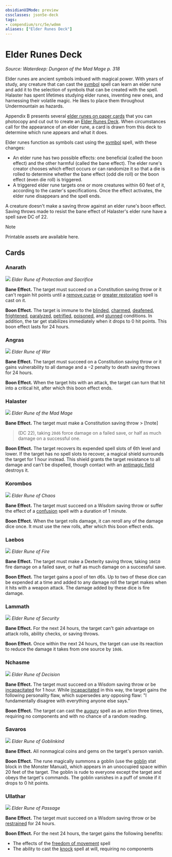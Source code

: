 ```yaml
---
obsidianUIMode: preview
cssclasses: json5e-deck
tags:
- compendium/src/5e/wdmm
aliases: ["Elder Runes Deck"]
---
```

# Elder Runes Deck
*Source: Waterdeep: Dungeon of the Mad Mage p. 318*  

Elder runes are ancient symbols imbued with magical power. With years of study, any creature that can cast the [symbol](/Systems/5e/spells/symbol.md) spell can learn an elder rune and add it to the selection of symbols that can be created with the spell. Halaster has spent lifetimes studying elder runes, inventing new ones, and harnessing their volatile magic. He likes to place them throughout Undermountain as hazards.

Appendix B presents several [elder runes on paper cards](/Systems/5e/decks/elder-runes-deck-wdmm.md) that you can photocopy and cut out to create an [Elder Runes Deck](/Systems/5e/decks/elder-runes-deck-wdmm.md). When circumstances call for the appearance of an elder rune, a card is drawn from this deck to determine which rune appears and what it does.

Elder runes function as symbols cast using the [symbol](/Systems/5e/spells/symbol.md) spell, with these changes:

- An elder rune has two possible effects: one beneficial (called the boon effect) and the other harmful (called the bane effect). The elder rune's creator chooses which effect occurs or can randomize it so that a die is rolled to determine whether the bane effect (odd die roll) or the boon effect (even die roll) is triggered.  
- A triggered elder rune targets one or more creatures within 60 feet of it, according to the caster's specifications. Once the effect activates, the elder rune disappears and the spell ends.  

A creature doesn't make a saving throw against an elder rune's boon effect. Saving throws made to resist the bane effect of Halaster's elder rune have a spell save DC of 22.

> [!note]
> Printable assets are available here.

## Cards

### Anarath
![](https://raw.githubusercontent.com/5etools-mirror-2/5etools-img/main/decks/WDMM/Elder%20Runes/Anarath.webp#card)
*Elder Rune of Protection and Sacrifice*

**Bane Effect.** The target must succeed on a Constitution saving throw or it can't regain hit points until a [remove curse](/Systems/5e/spells/remove-curse.md) or [greater restoration](/Systems/5e/spells/greater-restoration.md) spell is cast on it.

**Boon Effect.** The target is immune to the [blinded](/Systems/5e/rules/conditions.md#blinded), [charmed](/Systems/5e/rules/conditions.md#charmed), [deafened](/Systems/5e/rules/conditions.md#deafened), [frightened](/Systems/5e/rules/conditions.md#frightened), [paralyzed](/Systems/5e/rules/conditions.md#paralyzed), [petrified](/Systems/5e/rules/conditions.md#petrified), [poisoned](/Systems/5e/rules/conditions.md#poisoned), and [stunned](/Systems/5e/rules/conditions.md#stunned) conditions. In addition, the tar get stabilizes immediately when it drops to 0 hit points. This boon effect lasts for 24 hours.

### Angras
![](https://raw.githubusercontent.com/5etools-mirror-2/5etools-img/main/decks/WDMM/Elder%20Runes/Angras.webp#card)
*Elder Rune of War*

**Bane Effect.** The target must succeed on a Constitution saving throw or it gains vulnerability to all damage and a −2 penalty to death saving throws for 24 hours.

**Boon Effect.** When the target hits with an attack, the target can turn that hit into a critical hit, after which this boon effect ends.

### Halaster
![](https://raw.githubusercontent.com/5etools-mirror-2/5etools-img/main/decks/WDMM/Elder%20Runes/Halaster.webp#card)
*Elder Rune of the Mad Mage*

**Bane Effect.** The target must make a Constitution saving throw > [!note]
> (DC 22), taking `20d6` force damage on a failed save, or half as much damage on a successful one.

**Boon Effect.** The target recovers its expended spell slots of 6th level and lower. If the target has no spell slots to recover, a magical shield surrounds the target for 1 hour instead. This shield grants the target resistance to all damage and can't be dispelled, though contact with an [antimagic field](/Systems/5e/spells/antimagic-field.md) destroys it.

### Korombos
![](https://raw.githubusercontent.com/5etools-mirror-2/5etools-img/main/decks/WDMM/Elder%20Runes/Korombos.webp#card)
*Elder Rune of Chaos*

**Bane Effect.** The target must succeed on a Wisdom saving throw or suffer the effect of a [confusion](/Systems/5e/spells/confusion.md) spell with a duration of 1 minute.

**Boon Effect.** When the target rolls damage, it can reroll any of the damage dice once. It must use the new rolls, after which this boon effect ends.

### Laebos
![](https://raw.githubusercontent.com/5etools-mirror-2/5etools-img/main/decks/WDMM/Elder%20Runes/Laebos.webp#card)
*Elder Rune of Fire*

**Bane Effect.** The target must make a Dexterity saving throw, taking `10d10` fire damage on a failed save, or half as much damage on a successful save.

**Boon Effect.** The target gains a pool of ten d6s. Up to two of these dice can be expended at a time and added to any damage roll the target makes when it hits with a weapon attack. The damage added by these dice is fire damage.

### Lammath
![](https://raw.githubusercontent.com/5etools-mirror-2/5etools-img/main/decks/WDMM/Elder%20Runes/Lammath.webp#card)
*Elder Rune of Security*

**Bane Effect.** For the next 24 hours, the target can't gain advantage on attack rolls, ability checks, or saving throws.

**Boon Effect.** Once within the next 24 hours, the target can use its reaction to reduce the damage it takes from one source by `10d6`.

### Nchasme
![](https://raw.githubusercontent.com/5etools-mirror-2/5etools-img/main/decks/WDMM/Elder%20Runes/Nchasme.webp#card)
*Elder Rune of Decision*

**Bane Effect.** The target must succeed on a Wisdom saving throw or be [incapacitated](/Systems/5e/rules/conditions.md#incapacitated) for 1 hour. While [incapacitated](/Systems/5e/rules/conditions.md#incapacitated) in this way, the target gains the following personality flaw, which supersedes any opposing flaw: "I fundamentally disagree with everything anyone else says."

**Boon Effect.** The target can cast the [augury](/Systems/5e/spells/augury.md) spell as an action three times, requiring no components and with no chance of a random reading.

### Savaros
![](https://raw.githubusercontent.com/5etools-mirror-2/5etools-img/main/decks/WDMM/Elder%20Runes/Savaros.webp#card)
*Elder Rune of Goblinkind*

**Bane Effect.** All nonmagical coins and gems on the target's person vanish.

**Boon Effect.** The rune magically summons a goblin (use the [goblin](/Systems/5e/bestiary/humanoid/goblin.md) stat block in the Monster Manual), which appears in an unoccupied space within 20 feet of the target. The goblin is rude to everyone except the target and obeys the target's commands. The goblin vanishes in a puff of smoke if it drops to 0 hit points.

### Ullathar
![](https://raw.githubusercontent.com/5etools-mirror-2/5etools-img/main/decks/WDMM/Elder%20Runes/Ullathar.webp#card)
*Elder Rune of Passage*

**Bane Effect.** The target must succeed on a Wisdom saving throw or be [restrained](/Systems/5e/rules/conditions.md#restrained) for 24 hours.

**Boon Effect.** For the next 24 hours, the target gains the following benefits:

- The effects of the [freedom of movement](/Systems/5e/spells/freedom-of-movement.md) spell  
- The ability to cast the [knock](/Systems/5e/spells/knock.md) spell at will, requiring no components